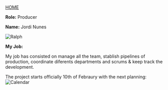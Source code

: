 [HOME](index.md)

**Role:** Producer

**Name:** Jordi Nunes

![Ralph](https://cdn.meme.am/cache/instances/folder960/31909960.jpg)

**My Job:**

My job has consisted on manage all the team, stablish pipelines of production, coordinate diferents departments and scrums & keep track the development. 

The project starts officially 10th of Febraury with the next planning:
![Calendar](http://i.imgur.com/9rOFM1B.png)
